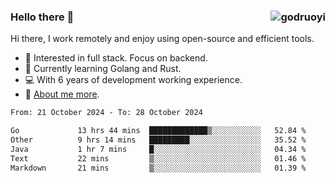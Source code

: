### Hello there 👋 <img align="right" src="https://github-readme-stats.vercel.app/api?username=godruoyi&show_icons=true" alt="godruoyi" />

Hi there, I work remotely and enjoy using open-source and efficient tools.

- 🔭 Interested in full stack. Focus on backend.
- 🌱 Currently learning Golang and Rust.
- 💻 With 6 years of development working experience.
- 👒 [About me more](https://godruoyi.com/posts/about-godruoyi).



<!--START_SECTION:waka-->

```txt
From: 21 October 2024 - To: 28 October 2024

Go             13 hrs 44 mins  █████████████▒░░░░░░░░░░░   52.84 %
Other          9 hrs 14 mins   █████████░░░░░░░░░░░░░░░░   35.52 %
Java           1 hr 7 mins     █░░░░░░░░░░░░░░░░░░░░░░░░   04.34 %
Text           22 mins         ▒░░░░░░░░░░░░░░░░░░░░░░░░   01.46 %
Markdown       21 mins         ▒░░░░░░░░░░░░░░░░░░░░░░░░   01.39 %
```

<!--END_SECTION:waka-->
